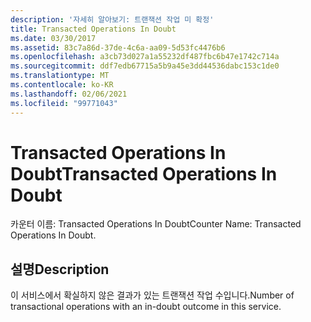 ```yaml
---
description: '자세히 알아보기: 트랜잭션 작업 미 확정'
title: Transacted Operations In Doubt
ms.date: 03/30/2017
ms.assetid: 83c7a86d-37de-4c6a-aa09-5d53fc4476b6
ms.openlocfilehash: a3cb73d027a1a55232df487fbc6b47e1742c714a
ms.sourcegitcommit: ddf7edb67715a5b9a45e3dd44536dabc153c1de0
ms.translationtype: MT
ms.contentlocale: ko-KR
ms.lasthandoff: 02/06/2021
ms.locfileid: "99771043"
---
```

# <a name="transacted-operations-in-doubt"></a><span data-ttu-id="39ea4-103">Transacted Operations In Doubt</span><span class="sxs-lookup"><span data-stu-id="39ea4-103">Transacted Operations In Doubt</span></span>

<span data-ttu-id="39ea4-104">카운터 이름: Transacted Operations In Doubt</span><span class="sxs-lookup"><span data-stu-id="39ea4-104">Counter Name: Transacted Operations In Doubt.</span></span>  
  
## <a name="description"></a><span data-ttu-id="39ea4-105">설명</span><span class="sxs-lookup"><span data-stu-id="39ea4-105">Description</span></span>  

 <span data-ttu-id="39ea4-106">이 서비스에서 확실하지 않은 결과가 있는 트랜잭션 작업 수입니다.</span><span class="sxs-lookup"><span data-stu-id="39ea4-106">Number of transactional operations with an in-doubt outcome in this service.</span></span>

